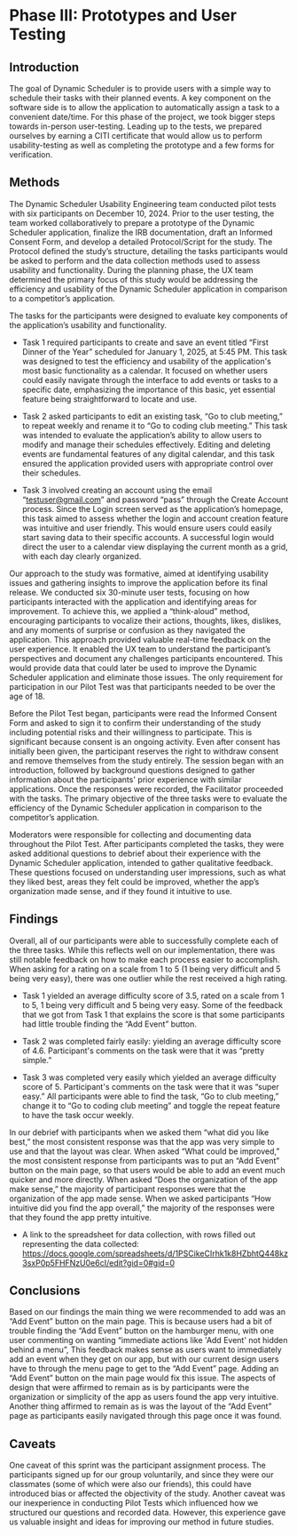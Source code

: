 # Phase III: Prototypes and User Testing

## Introduction

The goal of Dynamic Scheduler is to provide users with a simple way to schedule their tasks with their planned events. A key component on the software side is to allow the application to automatically assign a task to a convenient date/time. For this phase of the project, we took bigger steps towards in-person user-testing. Leading up to the tests, we prepared ourselves by earning a CITI certificate that would allow us to perform usability-testing as well as completing the prototype and a few forms for verification.

## Methods

The Dynamic Scheduler Usability Engineering team conducted pilot tests with six participants on December 10, 2024. Prior to the user testing, the team worked collaboratively to prepare a prototype of the Dynamic Scheduler application, finalize the IRB documentation, draft an Informed Consent Form, and develop a detailed Protocol/Script for the study. The Protocol defined the study’s structure, detailing the tasks participants would be asked to perform and the data collection methods used to assess usability and functionality. During the planning phase, the UX team determined the primary focus of this study would be addressing the efficiency and usability of the Dynamic Scheduler application in comparison to a competitor’s application.

The tasks for the participants were designed to evaluate key components of the application’s usability and functionality.
* Task 1 required participants to create and save an event titled “First Dinner of the Year” scheduled for January 1, 2025, at 5:45 PM. This task was designed to test the efficiency and usability of the application's most basic functionality as a calendar. It focused on whether users could easily navigate through the interface to add events or tasks to a specific date, emphasizing the importance of this basic, yet essential feature being straightforward to locate and use.

* Task 2 asked participants to edit an existing task, “Go to club meeting,” to repeat weekly and rename it to “Go to coding club meeting.” This task was intended to evaluate the application’s ability to allow users to modify and manage their schedules effectively. Editing and deleting events are fundamental features of any digital calendar, and this task ensured the application provided users with appropriate control over their schedules.

* Task 3 involved creating an account using the email “testuser@gmail.com” and password “pass” through the Create Account process. Since the Login screen served as the application’s homepage, this task aimed to assess whether the login and account creation feature was intuitive and user friendly. This would ensure users could easily start saving data to their specific accounts. A successful login would direct the user to a calendar view displaying the current month as a grid, with each day clearly organized.

Our approach to the study was formative, aimed at identifying usability issues and gathering insights to improve the application before its final release. We conducted six 30-minute user tests, focusing on how participants interacted with the application and identifying areas for improvement. To achieve this, we applied a “think-aloud” method, encouraging participants to vocalize their actions, thoughts, likes, dislikes, and any moments of surprise or confusion as they navigated the application. This approach provided valuable real-time feedback on the user experience. It enabled the UX team to understand the participant’s perspectives and document any challenges participants encountered. This would provide data that could later be used to improve the Dynamic Scheduler application and eliminate those issues. The only requirement for participation in our Pilot Test was that participants needed to be over the age of 18.

Before the Pilot Test began, participants were read the Informed Consent Form and asked to sign it to confirm their understanding of the study including potential risks and their willingness to participate. This is significant because consent is an ongoing activity. Even after consent has initially been given, the participant reserves the right to withdraw consent and remove themselves from the study entirely. The session began with an introduction, followed by background questions designed to gather information about the participants' prior experience with similar applications. Once the responses were recorded, the Facilitator proceeded with the tasks. The primary objective of the three tasks were to evaluate the efficiency of the Dynamic Scheduler application in comparison to the competitor’s application.

Moderators were responsible for collecting and documenting data throughout the Pilot Test. After participants completed the tasks, they were asked additional questions to debrief about their experience with the Dynamic Scheduler application, intended to gather qualitative feedback. These questions focused on understanding user impressions, such as what they liked best, areas they felt could be improved, whether the app’s organization made sense, and if they found it intuitive to use.

## Findings

Overall, all of our participants were able to successfully complete each of the three tasks. While this reflects well on our implementation, there was still notable feedback on how to make each process easier to accomplish. When asking for a rating on a scale from 1 to 5 (1 being very difficult and 5 being very easy), there was one outlier while the rest received a high rating.
* Task 1 yielded an average difficulty score of 3.5, rated on a scale from 1 to 5, 1 being very difficult and 5 being very easy. Some of the feedback that we got from Task 1 that explains the score is that some participants had little trouble finding the “Add Event” button.

* Task 2 was completed fairly easily: yielding an average difficulty score of 4.6. Participant's comments on the task were that it was “pretty simple.”

* Task 3 was completed very easily which yielded an average difficulty score of 5. Participant's comments on the task were that it was “super easy.” All participants were able to find the task, “Go to club meeting,” change it to “Go to coding club meeting” and toggle the repeat feature to have the task occur weekly.

In our debrief with participants when we asked them “what did you like best,” the most consistent response was that the app was very simple to use and that the layout was clear. When asked “What could be improved,” the most consistent response from participants was to put an “Add Event” button on the main page, so that users would be able to add an event much quicker and more directly. When asked “Does the organization of the app make sense,” the majority of participant responses were that the organization of the app made sense. When we asked participants “How intuitive did you find the app overall,” the majority of the responses were that they found the app pretty intuitive.

* A link to the spreadsheet for data collection, with rows filled out representing the data collected: https://docs.google.com/spreadsheets/d/1PSCikeCIrhk1k8HZbhtQ448kz3sxP0p5FHFNzU0e6cI/edit?gid=0#gid=0 

## Conclusions

Based on our findings the main thing we were recommended to add was an “Add Event” button on the main page. This is because users had a bit of trouble finding the “Add Event” button on the hamburger menu, with one user commenting on wanting “immediate actions like 'Add Event' not hidden behind a menu”, This feedback makes sense as users want to immediately add an event when they get on our app, but with our current design users have to through the menu page to get to the “Add Event” page. Adding an “Add Event” button on the main page would fix this issue. The aspects of design that were affirmed to remain as is by participants were the organization or simplicity of the app as users found the app very intuitive. Another thing affirmed to remain as is was the layout of the “Add Event” page as participants easily navigated through this page once it was found.

## Caveats

One caveat of this sprint was the participant assignment process. The participants signed up for our group voluntarily, and since they were our classmates (some of which were also our friends), this could have introduced bias or affected the objectivity of the study. Another caveat was our inexperience in conducting Pilot Tests which influenced how we structured our questions and recorded data. However, this experience gave us valuable insight and ideas for improving our method in future studies.
